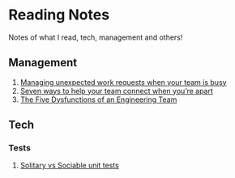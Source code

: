 # Reading Notes
Notes of what I read, tech, management and others!

## Management
1. [Managing unexpected work requests when your team is busy](management/managing-unexpected-work-requests.md)
2. [Seven ways to help your team connect when you’re apart](management/ways-to-connect-while-remote.md)
3. [The Five Dysfunctions of an Engineering Team](management/five-dysfunctions-team.md)

## Tech
### Tests
1. [Solitary vs Sociable unit tests](tech/test/sociable-solitary-unit-test.md)
